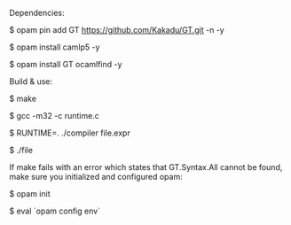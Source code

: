 Dependencies:

$ opam pin add GT https://github.com/Kakadu/GT.git -n -y

$ opam install camlp5 -y

$ opam install GT ocamlfind -y

Build & use: 

$ make

$ gcc -m32 -c runtime.c

$ RUNTIME=. ./compiler file.expr

$ ./file

If make fails with an error which states that GT.Syntax.All cannot be found, make sure you initialized and configured opam: 

$ opam init

$ eval \`opam config env\`

